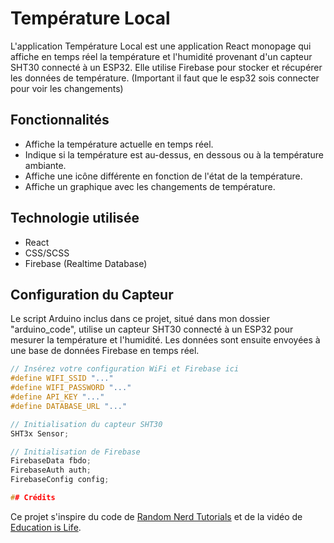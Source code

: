 # Température Local

L'application Température Local est une application React monopage qui affiche en temps réel la température et l'humidité provenant d'un capteur SHT30 connecté à un ESP32. Elle utilise Firebase pour stocker et récupérer les données de température. (Important il faut que le esp32 sois connecter pour voir les changements)

## Fonctionnalités

- Affiche la température actuelle en temps réel.
- Indique si la température est au-dessus, en dessous ou à la température ambiante.
- Affiche une icône différente en fonction de l'état de la température.
- Affiche un graphique avec les changements de température.

## Technologie utilisée

- React
- CSS/SCSS
- Firebase (Realtime Database)

## Configuration du Capteur

Le script Arduino inclus dans ce projet, situé dans mon dossier "arduino_code", utilise un capteur SHT30 connecté à un ESP32 pour mesurer la température et l'humidité. Les données sont ensuite envoyées à une base de données Firebase en temps réel.

```cpp
// Insérez votre configuration WiFi et Firebase ici
#define WIFI_SSID "..."
#define WIFI_PASSWORD "..."
#define API_KEY "..."
#define DATABASE_URL "..."

// Initialisation du capteur SHT30
SHT3x Sensor;

// Initialisation de Firebase
FirebaseData fbdo;
FirebaseAuth auth;
FirebaseConfig config;

## Crédits

```
Ce projet s'inspire du code de [Random Nerd Tutorials](https://randomnerdtutorials.com/) et de la vidéo de [Education is Life](https://www.youtube.com/watch?v=aO92B-K4TnQ).

